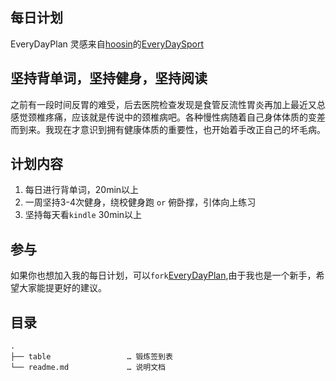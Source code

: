 ## 每日计划
EveryDayPlan 灵感来自[hoosin](https://github.com/hoosin)的[EveryDaySport](https://github.com/hoosin/EveryDaySport)
## 坚持背单词，坚持健身，坚持阅读 
之前有一段时间反胃的难受，后去医院检查发现是食管反流性胃炎再加上最近又总感觉颈椎疼痛，应该就是传说中的颈椎病吧。各种慢性病随着自己身体体质的变差而到来。我现在才意识到拥有健康体质的重要性，也开始着手改正自己的坏毛病。

## 计划内容

1. 每日进行背单词，20min以上
2. 一周坚持3-4次健身，绕校健身跑 `or` 俯卧撑，引体向上练习
3. 坚持每天看`kindle` 30min以上

## 参与

如果你也想加入我的每日计划，可以`fork`[EveryDayPlan](https://github.com/zjbao123/EveryDayPlan/tree/master),由于我也是一个新手，希望大家能提更好的建议。

## 目录

```
.
├── table                 … 锻炼签到表
└── readme.md             … 说明文档
```	
